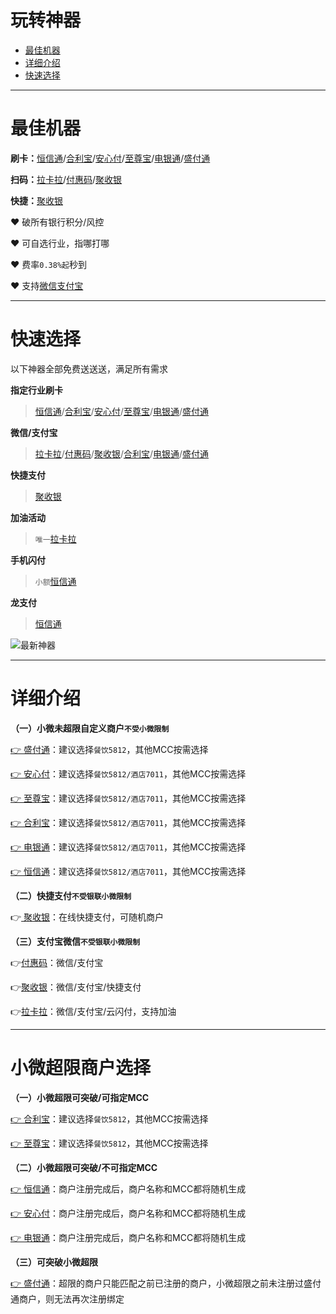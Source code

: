 # 玩转神器

- [最佳机器](#最佳机器)
- [详细介绍 ](#详细介绍 )
- [快速选择](#快速选择)

---

# 最佳机器

**刷卡：**[恒信通](tool/hxt.md)/[合利宝](tool/hlb.md)/[安心付](tool/axf.md)/[至尊宝](tool/zzb.md)/[电银通](tool/dyt.md)/[盛付通](tool/sftsqb.md)

**扫码：**[拉卡拉](tool/lkl.md)/[付惠码](tool/fhm.md)/[聚收银](tool/jsy.md)

**快捷：**[聚收银](tool/jsy.md)

:heart: 破所有银行积分/风控

:heart: 可自选行业，指哪打哪

:heart: 费率`0.38%起`秒到

:heart: 支持[微信支付宝](tool/smxz.md)

---

# 快速选择

以下神器全部免费送送送，满足所有需求

**指定行业刷卡**

> [恒信通](tool/hxt.md)/[合利宝](tool/hlb.md)/[安心付](tool/axf.md)/[至尊宝](tool/zzb.md)/[电银通](tool/dyt.md)/[盛付通](tool/sftsqb.md)

**微信/支付宝**

> [拉卡拉](tool/lkl.md)/[付惠码](tool/fhm.md)/[聚收银](tool/jsy.md)/[合利宝](tool/hlb.md)/[电银通](tool/dyt.md)/[盛付通](tool/sftsqb.md)

**快捷支付**

> [聚收银](tool/jsy.md)

**加油活动**

> `唯一`[拉卡拉](tool/lkl.md)

**手机闪付**

> `小额`[恒信通](tool/hxt.md)

**龙支付**

> [恒信通](tool/hxt.md)

![最新神器](https://cos.zjkmkj.com/media/2024/12/27/d07c2fb49cda632ae17731a3c39d9fd0-2.webp)

---

# 详细介绍

**（一）小微未超限自定义商户`不受小微限制`**

[👉 盛付通](tool/sftsqb.md)：建议选择`餐饮5812`，其他MCC按需选择

[👉 安心付](tool/axf.md)：建议选择`餐饮5812/酒店7011`，其他MCC按需选择

[👉 至尊宝](tool/zzb.md)：建议选择`餐饮5812/酒店7011`，其他MCC按需选择

[👉 合利宝](tool/hlb.md)：建议选择`餐饮5812/酒店7011`，其他MCC按需选择

[👉 电银通](tool/dyt.md)：建议选择`餐饮5812/酒店7011`，其他MCC按需选择

[👉 恒信通](tool/hxt.md)：建议选择`餐饮5812/酒店7011`，其他MCC按需选择

**（二）快捷支付`不受银联小微限制`**

👉[ 聚收银](tool/jsy.md)：在线快捷支付，可随机商户

**（三）支付宝微信`不受银联小微限制`**

👉[付惠码](tool/fhm.md)：微信/支付宝

👉[聚收银](tool/jsy.md)：微信/支付宝/快捷支付

👉[拉卡拉](tool/lkl.md)：微信/支付宝/云闪付，支持加油

---

# 小微超限商户选择

**（一）小微超限可突破/可指定MCC**

[👉 合利宝](tool/hlb.md)：建议选择`餐饮5812`，其他MCC按需选择

[👉 至尊宝](tool/zzb.md)：建议选择`餐饮5812`，其他MCC按需选择

**（二）小微超限可突破/不可指定MCC**

[👉 恒信通](tool/hxt.md)：商户注册完成后，商户名称和MCC都将随机生成

[👉 安心付](tool/axf.md)：商户注册完成后，商户名称和MCC都将随机生成

[👉 电银通](tool/dyt.md)：商户注册完成后，商户名称和MCC都将随机生成

**（三）可突破小微超限**

[👉 盛付通](tool/sftsqb.md)：超限的商户只能匹配之前已注册的商户，小微超限之前未注册过盛付通商户，则无法再次注册绑定
